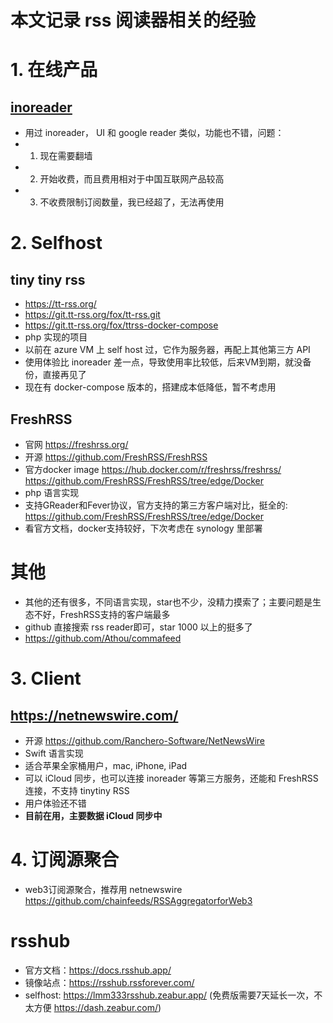 # 本文记录 rss 阅读器相关的经验

# 1. 在线产品

## [inoreader](http://inoreader.com/)
- 用过 inoreader， UI 和 google reader 类似，功能也不错，问题：
- 1. 现在需要翻墙 
- 2. 开始收费，而且费用相对于中国互联网产品较高 
- 3. 不收费限制订阅数量，我已经超了，无法再使用

# 2. Selfhost

## tiny tiny rss
- https://tt-rss.org/
- https://git.tt-rss.org/fox/tt-rss.git
- https://git.tt-rss.org/fox/ttrss-docker-compose
- php 实现的项目
- 以前在 azure VM 上 self host 过，它作为服务器，再配上其他第三方 API
- 使用体验比 inoreader 差一点，导致使用率比较低，后来VM到期，就没备份，直接再见了
- 现在有 docker-compose 版本的，搭建成本低降低，暂不考虑用

## FreshRSS
- 官网 https://freshrss.org/
- 开源 https://github.com/FreshRSS/FreshRSS
- 官方docker image https://hub.docker.com/r/freshrss/freshrss/ https://github.com/FreshRSS/FreshRSS/tree/edge/Docker
- php 语言实现
- 支持GReader和Fever协议，官方支持的第三方客户端对比，挺全的: https://github.com/FreshRSS/FreshRSS/tree/edge/Docker
- 看官方文档，docker支持较好，下次考虑在 synology 里部署

# 其他
- 其他的还有很多，不同语言实现，star也不少，没精力摸索了；主要问题是生态不好，FreshRSS支持的客户端最多
- github 直接搜索 rss reader即可，star 1000 以上的挺多了
- https://github.com/Athou/commafeed

# 3. Client

## https://netnewswire.com/
- 开源 https://github.com/Ranchero-Software/NetNewsWire
- Swift 语言实现
- 适合苹果全家桶用户，mac, iPhone, iPad
- 可以 iCloud 同步，也可以连接 inoreader 等第三方服务，还能和 FreshRSS 连接，不支持 tinytiny RSS
- 用户体验还不错
- **目前在用，主要数据 iCloud 同步中** 


# 4. 订阅源聚合
- web3订阅源聚合，推荐用 netnewswire  https://github.com/chainfeeds/RSSAggregatorforWeb3

# rsshub
- 官方文档：https://docs.rsshub.app/
- 镜像站点：https://rsshub.rssforever.com/
- selfhost: https://lmm333rsshub.zeabur.app/ (免费版需要7天延长一次，不太方便 https://dash.zeabur.com/)
